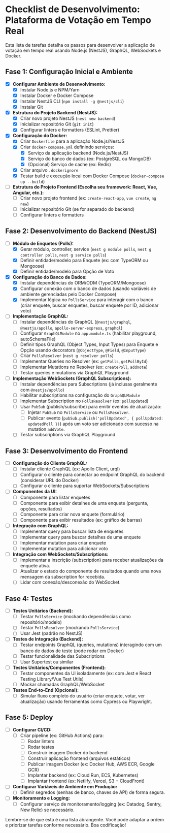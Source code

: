 # Checklist de Desenvolvimento: Plataforma de Votação em Tempo Real

Esta lista de tarefas detalha os passos para desenvolver a aplicação de votação em tempo real usando Node.js (NestJS), GraphQL, WebSockets e Docker.

## Fase 1: Configuração Inicial e Ambiente

- [x] **Configurar Ambiente de Desenvolvimento:**
    - [x] Instalar Node.js e NPM/Yarn
    - [x] Instalar Docker e Docker Compose
    - [x] Instalar NestJS CLI (`npm install -g @nestjs/cli`)
    - [x] Instalar Git
- [x] **Estrutura do Projeto Backend (NestJS):**
    - [x] Criar novo projeto NestJS (`nest new backend`)
    - [x] Inicializar repositório Git (`git init`)
    - [x] Configurar linters e formatters (ESLint, Prettier)
- [x] **Configuração do Docker:**
    - [x] Criar `Dockerfile` para a aplicação Node.js/NestJS
    - [x] Criar `docker-compose.yml` definindo serviços:
        - [x] Serviço da aplicação backend (Node.js/NestJS)
        - [x] Serviço do banco de dados (ex: PostgreSQL ou MongoDB)
        - [x] (Opcional) Serviço de cache (ex: Redis)
    - [x] Criar arquivo `.dockerignore`
    - [x] Testar build e execução local com Docker Compose (`docker-compose up --build`)
- [ ] **Estrutura do Projeto Frontend (Escolha seu framework: React, Vue, Angular, etc.):**
    - [ ] Criar novo projeto frontend (ex: `create-react-app`, `vue create`, `ng new`)
    - [ ] Inicializar repositório Git (se for separado do backend)
    - [ ] Configurar linters e formatters

## Fase 2: Desenvolvimento do Backend (NestJS)

- [ ] **Módulo de Enquetes (Polls):**
    - [x] Gerar módulo, controller, service (`nest g module polls`, `nest g controller polls`, `nest g service polls`)
    - [x] Definir entidade/modelo para Enquete (ex: com TypeORM ou Mongoose)
    - [x] Definir entidade/modelo para Opção de Voto
- [x] **Configuração do Banco de Dados:**
    - [x] Instalar dependências do ORM/ODM (TypeORM/Mongoose)
    - [x] Configurar conexão com o banco de dados (usando variáveis de ambiente gerenciadas pelo Docker Compose)
    - [x] Implementar lógica no `PollsService` para interagir com o banco (criar enquete, buscar enquetes, buscar enquete por ID, adicionar voto)
- [ ] **Implementação GraphQL:**
    - [ ] Instalar dependências do GraphQL (`@nestjs/graphql`, `@nestjs/apollo`, `apollo-server-express`, `graphql`)
    - [ ] Configurar `GraphQLModule` no `app.module.ts` (habilitar playground, autoSchemaFile)
    - [ ] Definir tipos GraphQL (Object Types, Input Types) para Enquete e Opção usando decorators (`@ObjectType`, `@Field`, `@InputType`)
    - [ ] Criar `PollsResolver` (`nest g resolver polls`)
    - [ ] Implementar Queries no Resolver (ex: `getPolls`, `getPollById`)
    - [ ] Implementar Mutations no Resolver (ex: `createPoll`, `addVote`)
    - [ ] Testar queries e mutations via GraphQL Playground
- [ ] **Implementação WebSockets (GraphQL Subscriptions):**
    - [ ] Instalar dependências para Subscriptions (já inclusas geralmente com `@nestjs/apollo`)
    - [ ] Habilitar subscriptions na configuração do `GraphQLModule`
    - [ ] Implementar Subscription no `PollsResolver` (ex: `pollUpdated`)
    - [ ] Usar `PubSub` (publish/subscribe) para emitir eventos de atualização:
        - [ ] Injetar `PubSub` no `PollsService` ou `PollsResolver`.
        - [ ] Publicar evento (`pubSub.publish('pollUpdated', { pollUpdated: updatedPoll })`) após um voto ser adicionado com sucesso na mutation `addVote`.
    - [ ] Testar subscriptions via GraphQL Playground

## Fase 3: Desenvolvimento do Frontend

- [ ] **Configuração do Cliente GraphQL:**
    - [ ] Instalar cliente GraphQL (ex: Apollo Client, urql)
    - [ ] Configurar o cliente para conectar ao endpoint GraphQL do backend (considerar URL do Docker)
    - [ ] Configurar o cliente para suportar WebSockets/Subscriptions
- [ ] **Componentes da UI:**
    - [ ] Componente para listar enquetes
    - [ ] Componente para exibir detalhes de uma enquete (pergunta, opções, resultados)
    - [ ] Componente para criar nova enquete (formulário)
    - [ ] Componente para exibir resultados (ex: gráfico de barras)
- [ ] **Integração com GraphQL:**
    - [ ] Implementar query para buscar lista de enquetes
    - [ ] Implementar query para buscar detalhes de uma enquete
    - [ ] Implementar mutation para criar enquete
    - [ ] Implementar mutation para adicionar voto
- [ ] **Integração com WebSockets/Subscriptions:**
    - [ ] Implementar a inscrição (subscription) para receber atualizações da enquete ativa.
    - [ ] Atualizar o estado do componente de resultados quando uma nova mensagem da subscription for recebida.
    - [ ] Lidar com conexão/desconexão do WebSocket.

## Fase 4: Testes

- [ ] **Testes Unitários (Backend):**
    - [ ] Testar `PollsService` (mockando dependências como repositório/modelo)
    - [ ] Testar `PollsResolver` (mockando `PollsService`)
    - [ ] Usar Jest (padrão no NestJS)
- [ ] **Testes de Integração (Backend):**
    - [ ] Testar endpoints GraphQL (queries, mutations) interagindo com um banco de dados de teste (pode rodar em Docker)
    - [ ] Testar funcionalidade das Subscriptions
    - [ ] Usar Supertest ou similar
- [ ] **Testes Unitários/Componentes (Frontend):**
    - [ ] Testar componentes da UI isoladamente (ex: com Jest e React Testing Library/Vue Test Utils)
    - [ ] Mockar chamadas GraphQL/WebSocket
- [ ] **Testes End-to-End (Opcional):**
    - [ ] Simular fluxo completo do usuário (criar enquete, votar, ver atualização) usando ferramentas como Cypress ou Playwright.

## Fase 5: Deploy

- [ ] **Configurar CI/CD:**
    - [ ] Criar pipeline (ex: GitHub Actions) para:
        - [ ] Rodar linters
        - [ ] Rodar testes
        - [ ] Construir imagem Docker do backend
        - [ ] Construir aplicação frontend (arquivos estáticos)
        - [ ] Publicar imagem Docker (ex: Docker Hub, AWS ECR, Google GCR)
        - [ ] Implantar backend (ex: Cloud Run, ECS, Kubernetes)
        - [ ] Implantar frontend (ex: Netlify, Vercel, S3 + CloudFront)
- [ ] **Configurar Variáveis de Ambiente em Produção:**
    - [ ] Definir segredos (senhas de banco, chaves de API) de forma segura.
- [ ] **Monitoramento e Logging:**
    - [ ] Configurar serviço de monitoramento/logging (ex: Datadog, Sentry, New Relic) se necessário.

Lembre-se de que esta é uma lista abrangente. Você pode adaptar a ordem e priorizar tarefas conforme necessário. Boa codificação!
